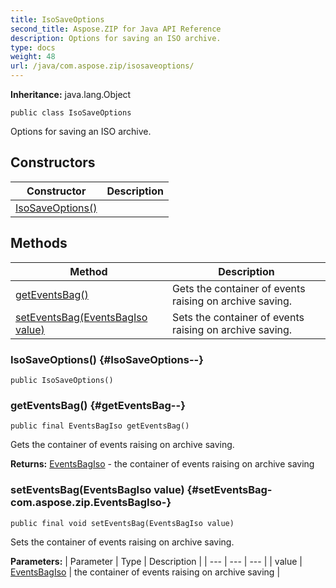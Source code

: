 ```yaml
---
title: IsoSaveOptions
second_title: Aspose.ZIP for Java API Reference
description: Options for saving an ISO archive.
type: docs
weight: 48
url: /java/com.aspose.zip/isosaveoptions/
---
```


**Inheritance:**
java.lang.Object
```
public class IsoSaveOptions
```

Options for saving an ISO archive.
## Constructors

| Constructor | Description |
| --- | --- |
| [IsoSaveOptions()](#IsoSaveOptions--) |  |
## Methods

| Method | Description |
| --- | --- |
| [getEventsBag()](#getEventsBag--) | Gets the container of events raising on archive saving. |
| [setEventsBag(EventsBagIso value)](#setEventsBag-com.aspose.zip.EventsBagIso-) | Sets the container of events raising on archive saving. |
### IsoSaveOptions() {#IsoSaveOptions--}
```
public IsoSaveOptions()
```


### getEventsBag() {#getEventsBag--}
```
public final EventsBagIso getEventsBag()
```


Gets the container of events raising on archive saving.

**Returns:**
[EventsBagIso](../../com.aspose.zip/eventsbagiso) - the container of events raising on archive saving
### setEventsBag(EventsBagIso value) {#setEventsBag-com.aspose.zip.EventsBagIso-}
```
public final void setEventsBag(EventsBagIso value)
```


Sets the container of events raising on archive saving.

**Parameters:**
| Parameter | Type | Description |
| --- | --- | --- |
| value | [EventsBagIso](../../com.aspose.zip/eventsbagiso) | the container of events raising on archive saving |

